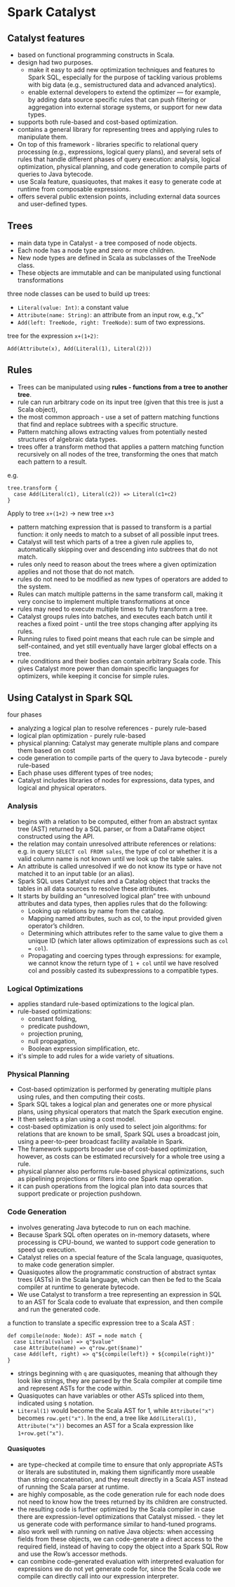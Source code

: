 # Spark Catalyst

## Catalyst features

* based on functional programming constructs in Scala. 
* design had two purposes. 
  * make it easy to add new optimization techniques and features to Spark SQL, especially for the purpose of tackling various problems with big data \(e.g., semistructured data and advanced analytics\). 
  * enable external developers to extend the optimizer — for example, by adding data source specific rules that can push filtering or aggregation into external storage systems, or support for new data types. 
* supports both rule-based and cost-based optimization.
* contains a general library for representing trees and applying rules to manipulate them. 
* On top of this framework - libraries specific to relational query processing \(e.g., expressions, logical query plans\), and several sets of rules that handle different phases of query execution: analysis, logical optimization, physical planning, and code generation to compile parts of queries to Java bytecode. 
* use Scala feature, quasiquotes, that makes it easy to generate code at runtime from composable expressions. 
* offers several public extension points, including external data sources and user-defined types.

## Trees

* main data type in Catalyst - a tree composed of node objects. 
* Each node has a node type and zero or more children. 
* New node types are defined in Scala as subclasses of the TreeNode class. 
* These objects are immutable and can be manipulated using functional transformations

three node classes can be used to build up trees:

* `Literal(value: Int)`: a constant value
* `Attribute(name: String)`: an attribute from an input row, e.g.,“x”
* `Add(left: TreeNode, right: TreeNode)`: sum of two expressions.

tree for the expression `x+(1+2)`:

```text
Add(Attribute(x), Add(Literal(1), Literal(2)))
```

## Rules

* Trees can be manipulated using **rules - functions from a tree to another tree**. 
* rule can run arbitrary code on its input tree \(given that this tree is just a Scala object\), 
* the most common approach - use a set of pattern matching functions that find and replace subtrees with a specific structure.
* Pattern matching allows extracting values from potentially nested structures of algebraic data types. 
* trees offer a transform method that applies a pattern matching function recursively on all nodes of the tree, transforming the ones that match each pattern to a result.

e.g.

```text
tree.transform {
  case Add(Literal(c1), Literal(c2)) => Literal(c1+c2)
}
```

Apply to tree `x+(1+2)` -&gt; new tree `x+3`

* pattern matching expression that is passed to transform is a partial function: it only needs to match to a subset of all possible input trees. 
* Catalyst will test which parts of a tree a given rule applies to, automatically skipping over and descending into subtrees that do not match. 
* rules only need to reason about the trees where a given optimization applies and not those that do not match. 
* rules do not need to be modified as new types of operators are added to the system.
* Rules can match multiple patterns in the same transform call, making it very concise to implement multiple transformations at once
* rules may need to execute multiple times to fully transform a tree. 
* Catalyst groups rules into batches, and executes each batch until it reaches a fixed point - until the tree stops changing after applying its rules. 
* Running rules to fixed point means that each rule can be simple and self-contained, and yet still eventually have larger global effects on a tree. 
* rule conditions and their bodies can contain arbitrary Scala code. This gives Catalyst more power than domain specific languages for optimizers, while keeping it concise for simple rules.

## Using Catalyst in Spark SQL

four phases

* analyzing a logical plan to resolve references - purely rule-based 
* logical plan optimization - purely rule-based
* physical planning: Catalyst may generate multiple plans and compare them based on cost
* code generation to compile parts of the query to Java bytecode - purely rule-based
* Each phase uses different types of tree nodes;
* Catalyst includes libraries of nodes for expressions, data types, and logical and physical operators. 

### Analysis

* begins with a relation to be computed, either from an abstract syntax tree \(AST\) returned by a SQL parser, or from a DataFrame object constructed using the API. 
* the relation may contain unresolved attribute references or relations: e.g. in query `SELECT col FROM sales`, the type of col or whether it is a valid column name is not known until we look up the table sales. 
* An attribute is called unresolved if we do not know its type or have not matched it to an input table \(or an alias\). 
* Spark SQL uses Catalyst rules and a Catalog object that tracks the tables in all data sources to resolve these attributes. 
* It starts by building an “unresolved logical plan” tree with unbound attributes and data types, then applies rules that do the following:
  * Looking up relations by name from the catalog.
  * Mapping named attributes, such as col, to the input provided given operator’s children.
  * Determining which attributes refer to the same value to give them a unique ID \(which later allows optimization of expressions such as `col = col`\).
  * Propagating and coercing types through expressions: for example, we cannot know the return type of `1 + col` until we have resolved col and possibly casted its subexpressions to a compatible types.

### Logical Optimizations

* applies standard rule-based optimizations to the logical plan. 
* rule-based optimizations: 
  * constant folding, 
  * predicate pushdown, 
  * projection pruning, 
  * null propagation, 
  * Boolean expression simplification, etc. 
* it's simple to add rules for a wide variety of situations.

### Physical Planning

* Cost-based optimization is performed by generating multiple plans using rules, and then computing their costs. 
* Spark SQL takes a logical plan and generates one or more physical plans, using physical operators that match the Spark execution engine. 
* It then selects a plan using a cost model. 
* cost-based optimization is only used to select join algorithms: for relations that are known to be small, Spark SQL uses a broadcast join, using a peer-to-peer broadcast facility available in Spark. 
* The framework supports broader use of cost-based optimization, however, as costs can be estimated recursively for a whole tree using a rule. 
* physical planner also performs rule-based physical optimizations, such as pipelining projections or filters into one Spark map operation. 
* it can push operations from the logical plan into data sources that support predicate or projection pushdown. 

### Code Generation

* involves generating Java bytecode to run on each machine. 
* Because Spark SQL often operates on in-memory datasets, where processing is CPU-bound, we wanted to support code generation to speed up execution. 
* Catalyst relies on a special feature of the Scala language, quasiquotes, to make code generation simpler. 
* Quasiquotes allow the programmatic construction of abstract syntax trees \(ASTs\) in the Scala language, which can then be fed to the Scala compiler at runtime to generate bytecode. 
* We use Catalyst to transform a tree representing an expression in SQL to an AST for Scala code to evaluate that expression, and then compile and run the generated code.

a function to translate a specific expression tree to a Scala AST :

```text
def compile(node: Node): AST = node match {
  case Literal(value) => q"$value"
  case Attribute(name) => q"row.get($name)"
  case Add(left, right) => q"${compile(left)} + ${compile(right)}"
}
```

* strings beginning with `q` are quasiquotes, meaning that although they look like strings, they are parsed by the Scala compiler at compile time and represent ASTs for the code within. 
* Quasiquotes can have variables or other ASTs spliced into them, indicated using `$` notation. 
* `Literal(1)` would become the Scala AST for 1, while `Attribute("x")` becomes `row.get("x")`. In the end, a tree like `Add(Literal(1), Attribute("x"))` becomes an AST for a Scala expression like `1+row.get("x")`.

#### Quasiquotes

* are type-checked at compile time to ensure that only appropriate ASTs or literals are substituted in, making them significantly more useable than string concatenation, and they result directly in a Scala AST instead of running the Scala parser at runtime. 
* are highly composable, as the code generation rule for each node does not need to know how the trees returned by its children are constructed. 
* the resulting code is further optimized by the Scala compiler in case there are expression-level optimizations that Catalyst missed. - they let us generate code with performance similar to hand-tuned programs.
* also work well with running on native Java objects: when accessing fields from these objects, we can code-generate a direct access to the required field, instead of having to copy the object into a Spark SQL Row and use the Row’s accessor methods. 
* can combine code-generated evaluation with interpreted evaluation for expressions we do not yet generate code for, since the Scala code we compile can directly call into our expression interpreter.

